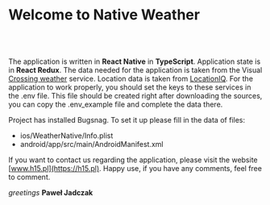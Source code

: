 # Welcome to Native Weather

<div style="text-align:center">
  <img align="center" src="https://user-images.githubusercontent.com/45244806/152840756-513274de-5cb2-4ec9-9d40-485bf91b917d.png" alt=""/>
  <img align="center" src="https://user-images.githubusercontent.com/45244806/152840764-763055cc-aae6-482f-9674-6be1532cb0c3.png" alt=""/>
  <img align="center" src="https://user-images.githubusercontent.com/45244806/152840770-8fbc0805-5a44-4c6d-b3cb-cbb5180bc4ca.png" alt=""/>
</div><br />

The application is written in **React Native** in **TypeScript**. Application state is in **React Redux**. The data needed for the application is taken from the Visual [Crossing weather](https://www.visualcrossing.com/) service. Location data is taken from [LocationIQ](https://locationiq.com/). For the application to work properly, you should set the keys to these services in the .env file. This file should be created right after downloading the sources, you can copy the .env_example file and complete the data there.

Project has installed Bugsnag. To set it up please fill in the data of files:

- ios/WeatherNative/Info.plist
- android/app/src/main/AndroidManifest.xml

If you want to contact us regarding the application, please visit the website [www.h15.pl](https://h15.pl). Happy use, if you have any comments, feel free to comment.

*greetings*
**Paweł Jadczak**